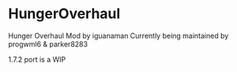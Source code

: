 HungerOverhaul
==============

Hunger Overhaul Mod
by iguanaman
Currently being maintained by progwml6 & parker8283

1.7.2 port is a WIP
